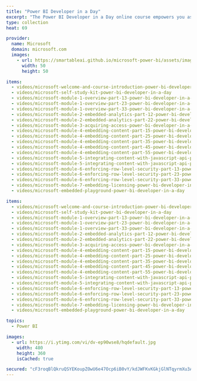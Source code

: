 ```yaml
---
title: "Power BI Developer in a Day"
excerpt: "The Power BI Developer in a Day online course empowers you as an app developer with the technical knowledge required to embed Power BI content. We recommend you watch the videos in the recorded sequence, starting with video 1 and ending with video 20."
type: collection
heat: 69

provider:
  name: Microsoft
  domain: microsoft.com
  images:
    - url: https://smartableai.github.io/microsoft-power-bi/assets/images/organizations/microsoft.com-50x50.jpg
      width: 50
      height: 50

items:
  - videos/microsoft-welcome-and-course-introduction-power-bi-developer-in-a-day
  - videos/microsoft-self-study-kit-power-bi-developer-in-a-day
  - videos/microsoft-module-1-overview-part-13-power-bi-developer-in-a-day
  - videos/microsoft-module-1-overview-part-23-power-bi-developer-in-a-day
  - videos/microsoft-module-1-overview-part-33-power-bi-developer-in-a-day
  - videos/microsoft-module-2-embedded-analytics-part-12-power-bi-developer-in-a-day
  - videos/microsoft-module-2-embedded-analytics-part-22-power-bi-developer-in-a-day
  - videos/microsoft-module-3-acquiring-access-power-bi-developer-in-a-day
  - videos/microsoft-module-4-embedding-content-part-15-power-bi-developer-in-a-day
  - videos/microsoft-module-4-embedding-content-part-25-power-bi-developer-in-a-day
  - videos/microsoft-module-4-embedding-content-part-35-power-bi-developer-in-a-day
  - videos/microsoft-module-4-embedding-content-part-45-power-bi-developer-in-a-day
  - videos/microsoft-module-4-embedding-content-part-55-power-bi-developer-in-a-day
  - videos/microsoft-module-5-integrating-content-with-javascript-api-part-12-power-bi-developer-in-a-day
  - videos/microsoft-module-5-integrating-content-with-javascript-api-part-22-power-bi-developer-in-a-day
  - videos/microsoft-module-6-enforcing-row-level-security-part-13-power-bi-developer-in-a-day
  - videos/microsoft-module-6-enforcing-row-level-security-part-23-power-bi-developer-in-a-day
  - videos/microsoft-module-6-enforcing-row-level-security-part-33-power-bi-developer-in-a-day
  - videos/microsoft-module-7-embedding-licensing-power-bi-developer-in-a-day
  - videos/microsoft-embedded-playground-power-bi-developer-in-a-day

items:
  - videos/microsoft-welcome-and-course-introduction-power-bi-developer-in-a-day
  - videos/microsoft-self-study-kit-power-bi-developer-in-a-day
  - videos/microsoft-module-1-overview-part-13-power-bi-developer-in-a-day
  - videos/microsoft-module-1-overview-part-23-power-bi-developer-in-a-day
  - videos/microsoft-module-1-overview-part-33-power-bi-developer-in-a-day
  - videos/microsoft-module-2-embedded-analytics-part-12-power-bi-developer-in-a-day
  - videos/microsoft-module-2-embedded-analytics-part-22-power-bi-developer-in-a-day
  - videos/microsoft-module-3-acquiring-access-power-bi-developer-in-a-day
  - videos/microsoft-module-4-embedding-content-part-15-power-bi-developer-in-a-day
  - videos/microsoft-module-4-embedding-content-part-25-power-bi-developer-in-a-day
  - videos/microsoft-module-4-embedding-content-part-35-power-bi-developer-in-a-day
  - videos/microsoft-module-4-embedding-content-part-45-power-bi-developer-in-a-day
  - videos/microsoft-module-4-embedding-content-part-55-power-bi-developer-in-a-day
  - videos/microsoft-module-5-integrating-content-with-javascript-api-part-12-power-bi-developer-in-a-day
  - videos/microsoft-module-5-integrating-content-with-javascript-api-part-22-power-bi-developer-in-a-day
  - videos/microsoft-module-6-enforcing-row-level-security-part-13-power-bi-developer-in-a-day
  - videos/microsoft-module-6-enforcing-row-level-security-part-23-power-bi-developer-in-a-day
  - videos/microsoft-module-6-enforcing-row-level-security-part-33-power-bi-developer-in-a-day
  - videos/microsoft-module-7-embedding-licensing-power-bi-developer-in-a-day
  - videos/microsoft-embedded-playground-power-bi-developer-in-a-day

topics:
  - Power BI

images:
  - url: https://i.ytimg.com/vi/dv-ep90wse8/hqdefault.jpg
    width: 480
    height: 360
    isCached: true

secured: "cF3roqBlQkruQSYEKoupZOwU6e47Ocp6iB0vY/kdJWFKvKGkjGlNTqyrmXu3A2T3Hqix+esrqHkPWBVSTgsLdx8F55hsUuH6Z/QE2jVyJVWqVf1Kvf52+os/kN6FQlbx3s9F6J0yzykY7q1acoDGoMalBx+eeut5S6uBjSEhXKU0O0+e9D2Lb6a6dSKqpkAWfwkskbCmyINi1293ecByFQyHffYPG0MRlQsQU9KZro+d/bNZyJf3xG96hzl3wsw2W8ghHoqSVzpN2ldBap/IplLw/M2POgRnEBLvsqX2GygtG/tjLDOWcNNVleih7LKPuc49HLRI+Y8aYsnhSa/SmA==;DJKPeuQEBb6qhxEOIGk2mQ=="
---
```


